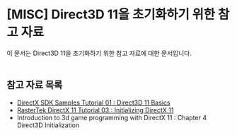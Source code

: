# [MISC] Direct3D 11을 초기화하기 위한 참고 자료

이 문서는 Direct3D 11을 초기화하기 위한 참고 자료에 대한 문서입니다.
<br><br>


## 참고 자료 목록
- [DirectX SDK Samples Tutorial 01 : Direct3D 11 Basics](https://github.com/walbourn/directx-sdk-samples/tree/main/Direct3D11Tutorials/Tutorial01)
- [RasterTek DirectX 11 Tutorial 03 : Initializing DirectX 11](https://www.rastertek.com/dx11win10tut03.html)
- Introduction to 3d game programming with DirectX 11 : Chapter 4 Direct3D Initialization